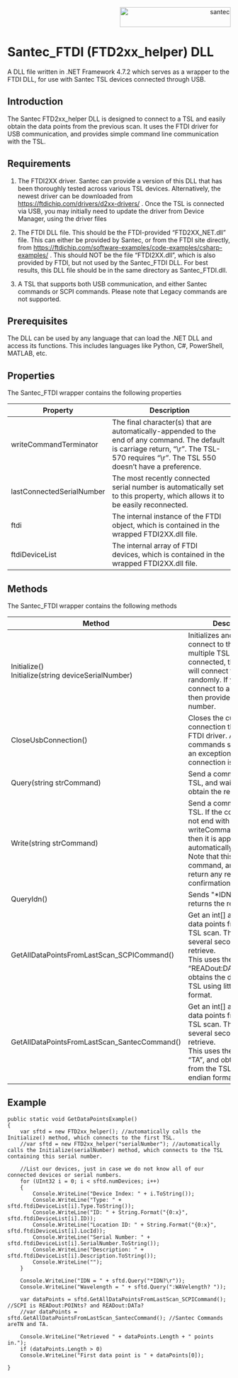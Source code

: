 <p align="right"> <a href="https://www.santec.com/jp/" target="_blank" rel="noreferrer"> <img src="https://www.santec.com/dcms_media/image/common_logo01.png" alt="santec" 
  width="250" height="45"/> </a> </p>

<h1>Santec_FTDI (FTD2xx_helper) DLL</h1>

A DLL file written in .NET Framework 4.7.2 which serves as a wrapper to the FTDI DLL, for use with Santec TSL devices connected through USB. 

<h2>Introduction</h2>

The Santec FTD2xx_helper DLL is designed to connect to a TSL and easily obtain the data points from the previous scan. It uses the FTDI driver for USB communication, and provides simple command line communication with the TSL.

<h2>Requirements</h2>

1) The FTDI2XX driver. Santec can provide a version of this DLL that has been thoroughly tested across various TSL devices. Alternatively, the newest driver can be downloaded from https://ftdichip.com/drivers/d2xx-drivers/ . Once the TSL is connected via USB, you may initially need to update the driver from Device Manager, using the driver files

2) The FTDI DLL file. This should be the FTDI-provided “FTD2XX_NET.dll” file. This can either be provided by Santec, or from the FTDI site directly, from https://ftdichip.com/software-examples/code-examples/csharp-examples/ . This should NOT be the file “FTDI2XX.dll”, which is also provided by FTDI, but not used by the Santec_FTDI DLL.  For best results, this DLL file should be in the same directory as Santec_FTDI.dll. 

3) A TSL that supports both USB communication, and either Santec commands or SCPI commands. Please note that Legacy commands are not supported. 

<h2>Prerequisites</h2>

The DLL can be used by any language that can load the .NET DLL and access its functions. This includes languages like Python, C#, PowerShell, MATLAB, etc. 

<h2>Properties</h2>

The Santec_FTDI wrapper contains the following properties

|Property|Description|
|---|---|
|writeCommandTerminator | The final character(s) that are automatically-appended to the end of any command. The default is carriage return, “\r”. The TSL-570 requires “\r”. The TSL 550 doesn’t have a preference.|
|lastConnectedSerialNumber | The most recently connected serial number is automatically set to this property, which allows it to be easily reconnected.|
|ftdi | The internal instance of the FTDI object, which is contained in the wrapped FTDI2XX.dll file. |
|ftdiDeviceList | The internal array of FTDI devices, which is contained in the wrapped FTDI2XX.dll file. |

<h2>Methods</h2>

The Santec_FTDI wrapper contains the following methods

|Method|Description|
|---|---|
|Initialize()<br />Initialize(string deviceSerialNumber) | Initializes and attempts to connect to the TSL. If multiple TSL devices are connected, then Initialize() will connect to one randomly. If you need to connect to a specific TSL, then provide the serial number. <br/> |If the connection fails for any reason, then an exception is thrown.|
|CloseUsbConnection() | Closes the current USB connection through the FTDI driver. Any future commands sent will throw an exception, as the connection is closed.|
|Query(string strCommand) | Send a command to the TSL, and wait for and obtain the response. |
|Write(string strCommand) | Send a command to the TSL. If the command does not end with the writeCommandTerminator, then it is appended automatically. <br />Note that this only sends a command, and does not return any result or confirmation. |
|QueryIdn() | Sends "*IDN?" and returns the response.|
|GetAllDataPointsFromLastScan_SCPICommand() | Get an int[] array of all data points from the last TSL scan. This may take several seconds to retrieve. <br /> This uses the command “READout:DATa?”, and obtains the data from the TSL using little endian format. |
|GetAllDataPointsFromLastScan_SantecCommand() | Get an int[] array of all data points from the last TSL scan. This may take several seconds to retrieve. <br />This uses the command “TA”, and obtains the data from the TSL using big endian format.|

<h2>Example</h2>

```
public static void GetDataPointsExample()
{
    var sftd = new FTD2xx_helper(); //automatically calls the Initialize() method, which connects to the first TSL.
    //var sftd = new FTD2xx_helper("serialNumber"); //automatically calls the Initialize(serialNumber) method, which connects to the TSL containing this serial number.

    //List our devices, just in case we do not know all of our connected devices or serial numbers.
    for (UInt32 i = 0; i < sftd.numDevices; i++)
    {
        Console.WriteLine("Device Index: " + i.ToString());
        Console.WriteLine("Type: " + sftd.ftdiDeviceList[i].Type.ToString());
        Console.WriteLine("ID: " + String.Format("{0:x}", sftd.ftdiDeviceList[i].ID));
        Console.WriteLine("Location ID: " + String.Format("{0:x}", sftd.ftdiDeviceList[i].LocId));
        Console.WriteLine("Serial Number: " + sftd.ftdiDeviceList[i].SerialNumber.ToString());
        Console.WriteLine("Description: " + sftd.ftdiDeviceList[i].Description.ToString());
        Console.WriteLine("");
    }

    Console.WriteLine("IDN = " + sftd.Query("*IDN?\r"));
    Console.WriteLine("Wavelength = " + sftd.Query(":WAVelength? "));

    var dataPoints = sftd.GetAllDataPointsFromLastScan_SCPICommand(); //SCPI is READout:POINts? and READout:DATa?
    //var dataPoints = sftd.GetAllDataPointsFromLastScan_SantecCommand(); //Santec Commands areTN and TA. 

    Console.WriteLine("Retrieved " + dataPoints.Length + " points in.");
    if (dataPoints.Length > 0)
    Console.WriteLine("First data point is " + dataPoints[0]);

}
```
